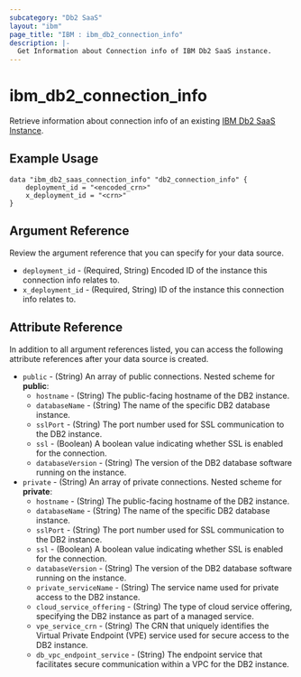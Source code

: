 ```yaml
---
subcategory: "Db2 SaaS"
layout: "ibm"
page_title: "IBM : ibm_db2_connection_info"
description: |-
  Get Information about Connection info of IBM Db2 SaaS instance.
---
```


# ibm_db2_connection_info

Retrieve information about connection info of an existing [IBM Db2 SaaS Instance](https://cloud.ibm.com/docs/Db2onCloud).

## Example Usage

```hcl
data "ibm_db2_saas_connection_info" "db2_connection_info" {
    deployment_id = "<encoded_crn>"
    x_deployment_id = "<crn>"
}
```

## Argument Reference

Review the argument reference that you can specify for your data source.

* `deployment_id` - (Required, String) Encoded ID of the instance this connection info relates to.
* `x_deployment_id` - (Required, String) ID of the instance this connection info relates to.

## Attribute Reference

In addition to all argument references listed, you can access the following attribute references after your data source is created.
* `public` - (String) An array of public connections.
Nested scheme for **public**:
    * `hostname` - (String) The public-facing hostname of the DB2 instance.
    * `databaseName` - (String) The name of the specific DB2 database instance.
    * `sslPort` - (String) The port number used for SSL communication to the DB2 instance.
    * `ssl` - (Boolean) A boolean value indicating whether SSL is enabled for the connection.
    * `databaseVersion` - (String) The version of the DB2 database software running on the instance.
* `private` - (String) An array of private connections.
Nested scheme for **private**:
    * `hostname` - (String) The public-facing hostname of the DB2 instance.
    * `databaseName` - (String) The name of the specific DB2 database instance.
    * `sslPort` - (String) The port number used for SSL communication to the DB2 instance.
    * `ssl` - (Boolean) A boolean value indicating whether SSL is enabled for the connection.
    * `databaseVersion` - (String) The version of the DB2 database software running on the instance.
    * `private_serviceName` - (String) The service name used for private access to the DB2 instance.
    * `cloud_service_offering` - (String) The type of cloud service offering, specifying the DB2 instance as part of a managed service.
    * `vpe_service_crn` - (String) The CRN that uniquely identifies the Virtual Private Endpoint (VPE) service used for secure access to the DB2 instance.
    * `db_vpc_endpoint_service` - (String) The endpoint service that facilitates secure communication within a VPC for the DB2 instance.

